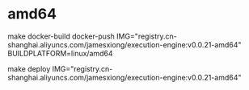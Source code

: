 

# amd64

make docker-build docker-push IMG="registry.cn-shanghai.aliyuncs.com/jamesxiong/execution-engine:v0.0.21-amd64" BUILDPLATFORM=linux/amd64

make deploy IMG="registry.cn-shanghai.aliyuncs.com/jamesxiong/execution-engine:v0.0.21-amd64"

